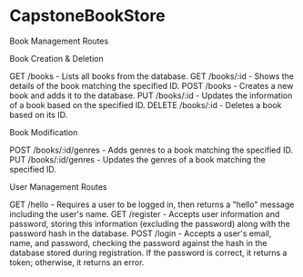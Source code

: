 # CapstoneBookStore

Book Management Routes

Book Creation & Deletion

GET /books - Lists all books from the database.
GET /books/:id - Shows the details of the book matching the specified ID.
POST /books - Creates a new book and adds it to the database.
PUT /books/:id - Updates the information of a book based on the specified ID.
DELETE /books/:id - Deletes a book based on its ID.

Book Modification

POST /books/:id/genres - Adds genres to a book matching the specified ID.
PUT /books/:id/genres - Updates the genres of a book matching the specified ID.

User Management Routes

GET /hello - Requires a user to be logged in, then returns a "hello" message including the user's name.
GET /register - Accepts user information and password, storing this information (excluding the password) along with the password hash in the database.
POST /login - Accepts a user's email, name, and password, checking the password against the hash in the database stored during registration. If the password is correct, it returns a token; otherwise, it returns an error.
